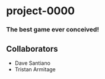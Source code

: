 # project-0000
### The best game ever conceived!

## Collaborators
* Dave Santiano
* Tristan Armitage
